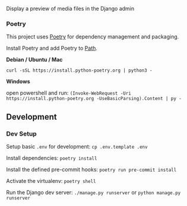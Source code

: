 Display a preview of media files in the Django admin

### Poetry
This project uses [Poetry](https://python-poetry.org/docs/) for dependency management and packaging.

Install Poetry and add Poetry to [Path](https://python-poetry.org/docs/#installation).

**Debian / Ubuntu / Mac**

`curl -sSL https://install.python-poetry.org | python3 -`

**Windows**

open powershell and run: `(Invoke-WebRequest -Uri https://install.python-poetry.org -UseBasicParsing).Content | py -`

## Development

### Dev Setup

Setup basic `.env` for development: `cp .env.template .env`

Install dependencies: `poetry install`

Install the defined pre-commit hooks: `poetry run pre-commit install`

Activate the virtualenv: `poetry shell`

Run the Django dev server: `./manage.py runserver` or `python manage.py runserver`